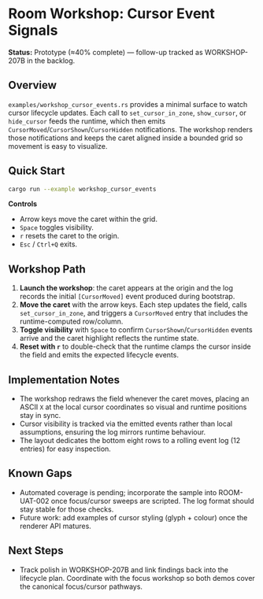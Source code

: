 # Room Workshop: Cursor Event Signals

**Status:** Prototype (≈40% complete) — follow-up tracked as WORKSHOP-207B in the backlog.

## Overview

`examples/workshop_cursor_events.rs` provides a minimal surface to watch cursor lifecycle updates.
Each call to `set_cursor_in_zone`, `show_cursor`, or `hide_cursor` feeds the runtime, which then emits
`CursorMoved`/`CursorShown`/`CursorHidden` notifications. The workshop renders those notifications and
keeps the caret aligned inside a bounded grid so movement is easy to visualize.

## Quick Start

```bash
cargo run --example workshop_cursor_events
```

**Controls**
- Arrow keys move the caret within the grid.
- `Space` toggles visibility.
- `r` resets the caret to the origin.
- `Esc` / `Ctrl+Q` exits.

## Workshop Path

1. **Launch the workshop**: the caret appears at the origin and the log records the initial
   `[CursorMoved]` event produced during bootstrap.
2. **Move the caret** with the arrow keys. Each step updates the field, calls `set_cursor_in_zone`,
   and triggers a `CursorMoved` entry that includes the runtime-computed row/column.
3. **Toggle visibility** with `Space` to confirm `CursorShown`/`CursorHidden` events arrive and the
   caret highlight reflects the runtime state.
4. **Reset with `r`** to double-check that the runtime clamps the cursor inside the field and emits
   the expected lifecycle events.

## Implementation Notes

- The workshop redraws the field whenever the caret moves, placing an ASCII `X` at the local cursor
  coordinates so visual and runtime positions stay in sync.
- Cursor visibility is tracked via the emitted events rather than local assumptions, ensuring the
  log mirrors runtime behaviour.
- The layout dedicates the bottom eight rows to a rolling event log (12 entries) for easy inspection.

## Known Gaps

- Automated coverage is pending; incorporate the sample into ROOM-UAT-002 once focus/cursor sweeps are
  scripted. The log format should stay stable for those checks.
- Future work: add examples of cursor styling (glyph + colour) once the renderer API matures.

## Next Steps

- Track polish in WORKSHOP-207B and link findings back into the lifecycle plan. Coordinate with the
  focus workshop so both demos cover the canonical focus/cursor pathways.
